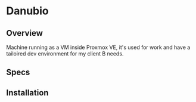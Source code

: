 # Danubio

## Overview

Machine running as a VM inside Proxmox VE, it's used for work and have a tailoired dev environment for my client B needs.

## Specs

## Installation
